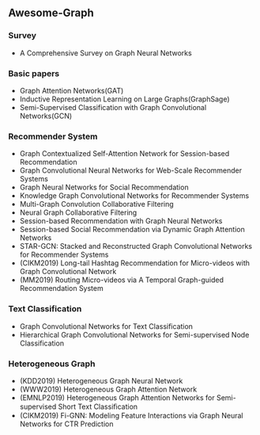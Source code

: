 ## Awesome-Graph

### Survey
- A Comprehensive Survey on Graph Neural Networks

### Basic papers
- Graph Attention Networks(GAT)
- Inductive Representation Learning on Large Graphs(GraphSage)
- Semi-Supervised Classification with Graph Convolutional Networks(GCN)

### Recommender System
- Graph Contextualized Self-Attention Network for Session-based Recommendation
- Graph Convolutional Neural Networks for Web-Scale Recommender Systems
- Graph Neural Networks for Social Recommendation
- Knowledge Graph Convolutional Networks for Recommender Systems
- Multi-Graph Convolution Collaborative Filtering
- Neural Graph Collaborative Filtering
- Session-based Recommendation with Graph Neural Networks
- Session-based Social Recommendation via Dynamic Graph Attention Networks
- STAR-GCN: Stacked and Reconstructed Graph Convolutional Networks for Recommender Systems
- (CIKM2019) Long-tail Hashtag Recommendation for Micro-videos with Graph Convolutional Network
- (MM2019) Routing Micro-videos via A Temporal Graph-guided Recommendation System

### Text Classification
- Graph Convolutional Networks for Text Classification
- Hierarchical Graph Convolutional Networks for Semi-supervised Node Classification

### Heterogeneous Graph
- (KDD2019) Heterogeneous Graph Neural Network
- (WWW2019) Heterogeneous Graph Attention Network
- (EMNLP2019) Heterogeneous Graph Attention Networks for Semi-supervised Short Text Classiﬁcation
- (CIKM2019) Fi-GNN: Modeling Feature Interactions via Graph Neural Networks for CTR Prediction



